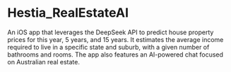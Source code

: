 # Hestia_RealEstateAI
An iOS app that leverages the DeepSeek API to predict house property prices for this year, 5 years, and 15 years. It estimates the average income required to live in a specific state and suburb, with a given number of bathrooms and rooms. The app also features an AI-powered chat focused on Australian real estate.
